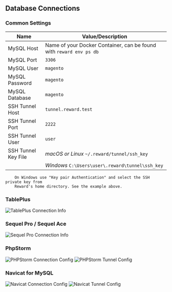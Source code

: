 ## Database Connections

### Common Settings

| Name                      | Value/Description                                                     |
| ------------------------- |---------------------------------------------------------------------- |
| MySQL Host                | Name of your Docker Container, can be found with `reward env ps db`   |
| MySQL Port                | `3306`                                                                |
| MySQL User                | `magento`                                                             |
| MySQL Password            | `magento`                                                             |
| MySQL Database            | `magento`                                                             |
| SSH Tunnel Host           | `tunnel.reward.test`                                                  |
| SSH Tunnel Port           | `2222`                                                                |
| SSH Tunnel User           | `user`                                                                |
| SSH Tunnel Key File       | *macOS or Linux* `~/.reward/tunnel/ssh_key`                           |
|                           | *Windows*         `C:\Users\user\.reward\tunnel\ssh_key`              |

``` note::
    On Windows use "Key pair Authentication" and select the SSH private key from
    Reward's home directory. See the example above.
```

### TablePlus

![TablePlus Connection Info](screenshots/tableplus-connection.png)

### Sequel Pro / Sequel Ace

![Sequel Pro Connection Info](screenshots/sequel-pro-connection.png)

### PhpStorm

![PHPStorm Connection Config](screenshots/phpstorm-connection-config.png)
![PHPStorm Tunnel Config](screenshots/phpstorm-tunnel-config.png)

### Navicat for MySQL

![Navicat Connection Config](screenshots/navicat-connection-config.png)
![Navicat Tunnel Config](screenshots/navicat-ssh-tunnel-config.png)
